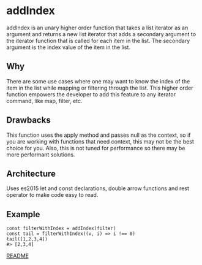 # addIndex

addIndex is an unary higher order function that takes a list iterator as an argument and returns a new list iterator that adds a secondary argument to the iterator
function that is called for each item in the list. The
secondary argument is the index value of the item in the list.

## Why

There are some use cases where one may want to know the index of the item in the list while mapping or filtering through the list. This higher order function empowers the developer to add this feature to any iterator command, like map, filter, etc.

## Drawbacks

This function uses the apply method and passes null as the context, so if you are working with functions that need context, this may not be the best choice for you. Also, this is not tuned for performance so there may be more performant solutions.

## Architecture

Uses es2015 let and const declarations, double arrow functions and rest operator to make code easy to read.

## Example

```
const filterWithIndex = addIndex(filter)
const tail = filterWithIndex((v, i) => i !== 0)
tail([1,2,3,4])
#> [2,3,4]
```

[README](../../../README.md)
